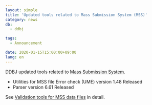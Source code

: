 ```yaml
---
layout: simple
title: 'Updated tools related to Mass Submission System (MSS)'
category: news
db:
  - ddbj

tags:
  - Announcement

date: 2020-01-15T15:00:00+09:00
lang: en
---
```


<p>DDBJ updated tools related to <a href="/ddbj/mss-e.html">Mass Submission System</a>.</p>

<ul>
    <li>Utilities for MSS file Error check (UME) version 1.48 Released</li>
    <li>Parser version 6.61 Released</li>
</ul>

<p class="top_space">See <a href="/ddbj/mss-tool-e.html#download">Validation tools for MSS data files</a> in detail.</p>
